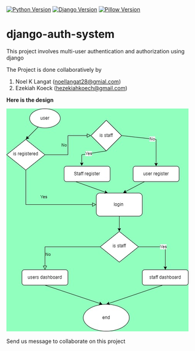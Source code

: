 [![Python Version](https://img.shields.io/badge/python-3.10-brightgreen.svg)](https://python.org)
[![Django Version](https://img.shields.io/badge/django-4.1.7-brightgreen.svg)](https://djangoproject.com)
[![Pillow Version](https://img.shields.io/badge/pillow-9.4.0-brightgreen.svg)](https://pillow.readthedocs.io/en/stable/about.html)

# django-auth-system

This project involves multi-user authentication
and authorization using django


The Project is done collaboratively by
1. Noel K Langat (noellangat28@gmial.com)
2. Ezekiah Koeck  (hezekiahkoech@gmail.com)

**Here is the design**


![flow_diagram](./flow_diagram.jpg)

Send us message to collaborate on this project
